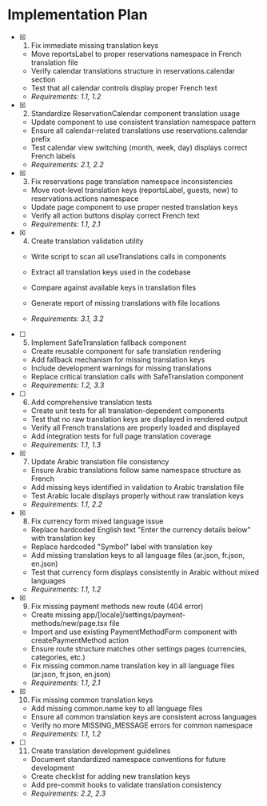 # Implementation Plan

- [x] 1. Fix immediate missing translation keys

  - Move reportsLabel to proper reservations namespace in French translation file
  - Verify calendar translations structure in reservations.calendar section
  - Test that all calendar controls display proper French text
  - _Requirements: 1.1, 1.2_

- [x] 2. Standardize ReservationCalendar component translation usage

  - Update component to use consistent translation namespace pattern
  - Ensure all calendar-related translations use reservations.calendar prefix
  - Test calendar view switching (month, week, day) displays correct French labels
  - _Requirements: 2.1, 2.2_

- [x] 3. Fix reservations page translation namespace inconsistencies

  - Move root-level translation keys (reportsLabel, guests, new) to reservations.actions namespace
  - Update page component to use proper nested translation keys
  - Verify all action buttons display correct French text
  - _Requirements: 1.1, 2.1_

- [x] 4. Create translation validation utility

  - Write script to scan all useTranslations calls in components

  - Extract all translation keys used in the codebase
  - Compare against available keys in translation files
  - Generate report of missing translations with file locations
  - _Requirements: 3.1, 3.2_

- [ ] 5. Implement SafeTranslation fallback component

  - Create reusable component for safe translation rendering
  - Add fallback mechanism for missing translation keys
  - Include development warnings for missing translations
  - Replace critical translation calls with SafeTranslation component
  - _Requirements: 1.2, 3.3_

- [ ] 6. Add comprehensive translation tests

  - Create unit tests for all translation-dependent components
  - Test that no raw translation keys are displayed in rendered output
  - Verify all French translations are properly loaded and displayed
  - Add integration tests for full page translation coverage
  - _Requirements: 1.1, 1.3_

- [x] 7. Update Arabic translation file consistency

  - Ensure Arabic translations follow same namespace structure as French
  - Add missing keys identified in validation to Arabic translation file
  - Test Arabic locale displays properly without raw translation keys
  - _Requirements: 1.1, 2.2_

- [x] 8. Fix currency form mixed language issue

  - Replace hardcoded English text "Enter the currency details below" with translation key
  - Replace hardcoded "Symbol" label with translation key
  - Add missing translation keys to all language files (ar.json, fr.json, en.json)
  - Test that currency form displays consistently in Arabic without mixed languages
  - _Requirements: 1.1, 1.2_

- [x] 9. Fix missing payment methods new route (404 error)

  - Create missing app/[locale]/settings/payment-methods/new/page.tsx file
  - Import and use existing PaymentMethodForm component with createPaymentMethod action
  - Ensure route structure matches other settings pages (currencies, categories, etc.)
  - Fix missing common.name translation key in all language files (ar.json, fr.json, en.json)
  - _Requirements: 1.1, 2.1_

- [x] 10. Fix missing common translation keys


  - Add missing common.name key to all language files
  - Ensure all common translation keys are consistent across languages
  - Verify no more MISSING_MESSAGE errors for common namespace
  - _Requirements: 1.1, 1.2_

- [ ] 11. Create translation development guidelines
  - Document standardized namespace conventions for future development
  - Create checklist for adding new translation keys
  - Add pre-commit hooks to validate translation consistency
  - _Requirements: 2.2, 2.3_
